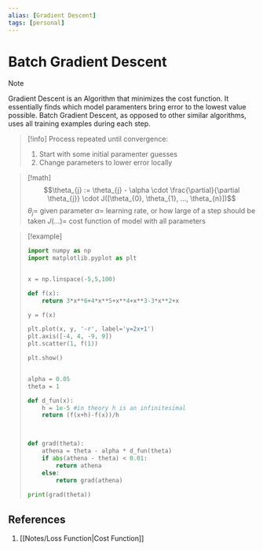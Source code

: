 ```yaml
---
alias: [Gradient Descent]
tags: [personal]
---
```

# Batch Gradient Descent

> [!note]
> Gradient Descent is an Algorithm that minimizes the cost function. It essentially finds which model paramenters bring error to the lowest value possible.
> Batch Gradient Descent, as opposed to other similar algorithms, uses all training examples during each step.

> [!info] 
> Process repeated until convergence:
> 1. Start with some initial paramenter guesses
> 2. Change parameters to lower error locally

> [!math]
> $$\theta_{j} := \theta_{j} - \alpha \cdot \frac{\partial}{\partial \theta_{j}} \cdot J([\theta_{0}, \theta_{1}, ..., \theta_{n}])$$
> $\theta_{j} =$ given parameter
> $\alpha =$ learning rate, or how large of a step should be taken
> $J(...) =$ cost function of model with all parameters

> [!example]
> ```python
> import numpy as np
> import matplotlib.pyplot as plt
> 
> 
> x = np.linspace(-5,5,100)
> 
> def f(x):
>     return 3*x**6+4*x**5+x**4+x**3-3*x**2+x
> 
> y = f(x)
> 
> plt.plot(x, y, '-r', label='y=2x+1')
> plt.axis([-4, 4, -9, 9])
> plt.scatter(1, f(1))
> 
> plt.show()
> 
> 
> alpha = 0.05
> theta = 1
> 
> def d_fun(x):
>     h = 1e-5 #in theory h is an infinitesimal
>     return (f(x+h)-f(x))/h
> 
>   
> 
> def grad(theta):
>     athena = theta - alpha * d_fun(theta)
>     if abs(athena - theta) < 0.01:
>         return athena
>     else:
>         return grad(athena)
>   
> print(grad(theta))

## References
1. [[Notes/Loss Function|Cost Function]]